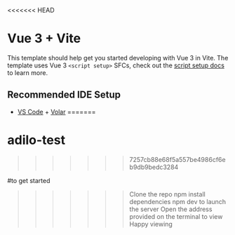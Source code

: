 <<<<<<< HEAD
# Vue 3 + Vite

This template should help get you started developing with Vue 3 in Vite. The template uses Vue 3 `<script setup>` SFCs, check out the [script setup docs](https://v3.vuejs.org/api/sfc-script-setup.html#sfc-script-setup) to learn more.

## Recommended IDE Setup

- [VS Code](https://code.visualstudio.com/) + [Volar](https://marketplace.visualstudio.com/items?itemName=Vue.volar)
=======
# adilo-test
>>>>>>> 7257cb88e68f5a557be4986cf6eb9db9bedc3284

#to get started
>>>>>>>Clone the repo
>>>>>>>npm install dependencies
>>>>>>>npm dev to launch the server
>>>>>>>Open the address provided on the terminal to view
>>>>>>>Happy viewing
